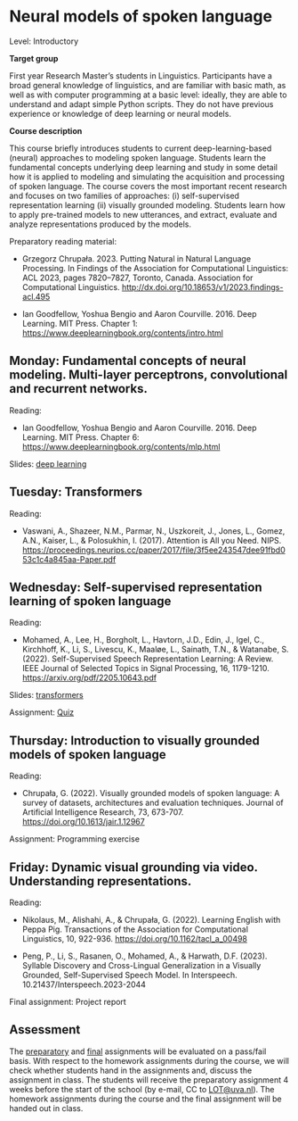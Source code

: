 # Neural models of spoken language

Level: Introductory

**Target group** 

First year Research Master’s students in Linguistics.  Participants
have a broad general knowledge of linguistics, and are familiar with
basic math, as well as with computer programming at a basic level:
ideally, they are able to understand and adapt simple Python
scripts. They do not have previous experience or knowledge of deep
learning or neural models.

**Course description**

This course briefly introduces students to current deep-learning-based
(neural) approaches to modeling spoken language. Students learn the
fundamental concepts underlying deep learning and study in some detail
how it is applied to modeling and simulating the acquisition and
processing of spoken language. The course covers the most important
recent research and focuses on two families of approaches: (i)
self-supervised representation learning (ii) visually grounded
modeling. Students learn how to apply pre-trained models to new
utterances, and extract, evaluate and analyze representations produced
by the models.

Preparatory reading material: 

- Grzegorz Chrupała. 2023. Putting Natural in Natural Language
  Processing. In Findings of the Association for Computational
  Linguistics: ACL 2023, pages 7820–7827, Toronto, Canada. Association
  for Computational
  Linguistics. http://dx.doi.org/10.18653/v1/2023.findings-acl.495
  
- Ian Goodfellow, Yoshua Bengio and Aaron Courville. 2016. Deep
  Learning. MIT Press. Chapter 1:
  https://www.deeplearningbook.org/contents/intro.html  

## Monday: Fundamental concepts of neural modeling. Multi-layer perceptrons, convolutional and recurrent networks.

Reading:

- Ian Goodfellow, Yoshua Bengio and Aaron Courville. 2016. Deep
Learning. MIT Press. Chapter 6:
https://www.deeplearningbook.org/contents/mlp.html 

Slides: [deep learning](1_deep_learning.pdf)

## Tuesday: Transformers

Reading:

- Vaswani, A., Shazeer, N.M., Parmar, N., Uszkoreit, J., Jones, L.,
  Gomez, A.N., Kaiser, L., & Polosukhin, I. (2017). Attention is All
  you
  Need. NIPS. https://proceedings.neurips.cc/paper/2017/file/3f5ee243547dee91fbd053c1c4a845aa-Paper.pdf 

## Wednesday: Self-supervised representation learning of spoken language
   
Reading:

- Mohamed, A., Lee, H., Borgholt, L., Havtorn, J.D., Edin, J., Igel,
C., Kirchhoff, K., Li, S., Livescu, K., Maaløe, L., Sainath, T.N., &
Watanabe, S. (2022). Self-Supervised Speech Representation Learning: A
Review. IEEE Journal of Selected Topics in Signal Processing, 16,
1179-1210. https://arxiv.org/pdf/2205.10643.pdf

Slides: [transformers](2_transformers.pdf)

Assignment: [Quiz](https://forms.gle/wfJAQRVBiHUMGFtW8)

## Thursday: Introduction to visually grounded models of spoken language

Reading:

- Chrupała, G. (2022). Visually grounded models of spoken language: A
  survey of datasets, architectures and evaluation techniques. Journal
  of Artificial Intelligence Research, 73,
  673-707. https://doi.org/10.1613/jair.1.12967  

Assignment: Programming exercise

## Friday: Dynamic visual grounding via video.  Understanding representations.
   
Reading:

- Nikolaus, M., Alishahi, A., & Chrupała, G. (2022). Learning English
  with Peppa Pig. Transactions of the Association for Computational
  Linguistics, 10, 922-936. https://doi.org/10.1162/tacl_a_00498
  
- Peng, P., Li, S., Rasanen, O., Mohamed, A., & Harwath,
  D.F. (2023). Syllable Discovery and Cross-Lingual Generalization in
  a Visually Grounded, Self-Supervised Speech Model. In
  Interspeech. 10.21437/Interspeech.2023-2044 

Final assignment: Project report


## Assessment

The [preparatory](prep.md) and [final]() assignments will be evaluated on a pass/fail basis. 
With respect to the homework assignments during the course, we will check whether students hand in the assignments and, discuss the assignment in class. 
The students will receive the preparatory assignment 4 weeks before the start of the school (by e-mail, CC to LOT@uva.nl). 
The homework assignments during the course and the final assignment will be handed out in class.


